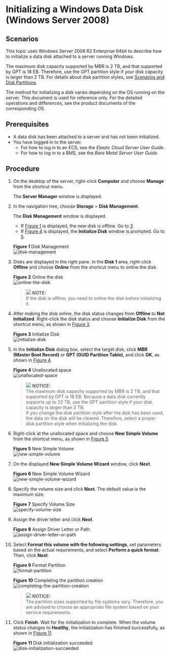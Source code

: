 # Initializing a Windows Data Disk \(Windows Server 2008\)<a name="EN-US_TOPIC_0085634796"></a>

## Scenarios<a name="en-us_topic_0044524740_section29374781163839"></a>

This topic uses Windows Server 2008 R2 Enterprise 64bit to describe how to initialize a data disk attached to a server running Windows.

The maximum disk capacity supported by MBR is 2 TB, and that supported by GPT is 18 EB. Therefore, use the GPT partition style if your disk capacity is larger than 2 TB. For details about disk partition styles, see  [Scenarios and Disk Partitions](scenarios-and-disk-partitions.md).

The method for initializing a disk varies depending on the OS running on the server. This document is used for reference only. For the detailed operations and differences, see the product documents of the corresponding OS.

## Prerequisites<a name="en-us_topic_0044524740_section51503350171737"></a>

-   A data disk has been attached to a server and has not been initialized.
-   You have logged in to the server.
    -   For how to log in to an ECS, see the  _Elastic Cloud Server User Guide_.
    -   For how to log in to a BMS, see the  _Bare Metal Server User Guide_.


## Procedure<a name="en-us_topic_0044524740_section425805916427"></a>

1.  On the desktop of the server, right-click  **Computer**  and choose  **Manage**  from the shortcut menu.

    The  **Server Manager**  window is displayed.

2.  In the navigation tree, choose  **Storage**  \>  **Disk Management**.

    The  **Disk Management**  window is displayed.

    -   If  [Figure 1](#en-us_topic_0044524740_fig40496387105554)  is displayed, the new disk is offline. Go to  [3](#en-us_topic_0044524740_li33296033102625).
    -   If  [Figure 4](#en-us_topic_0044524740_fig68332918241)  is displayed, the  **Initialize Disk**  window is prompted. Go to  [5](#en-us_topic_0044524740_li34991214122212).

    **Figure  1**  Disk Management<a name="en-us_topic_0044524740_fig40496387105554"></a>  
    ![](figures/disk-management.png "disk-management")

3.  <a name="en-us_topic_0044524740_li33296033102625"></a>Disks are displayed in the right pane. In the  **Disk 1**  area, right-click  **Offline**  and choose  **Online**  from the shortcut menu to online the disk.

    **Figure  2**  Online the disk<a name="en-us_topic_0044524740_fig102484362217"></a>  
    ![](figures/online-the-disk.png "online-the-disk")

    >![](public_sys-resources/icon-note.gif) **NOTE:**   
    >If the disk is offline, you need to online the disk before initializing it.  

4.  After making the disk online, the disk status changes from  **Offline**  to  **Not Initialized**. Right-click the disk status and choose  **Initialize Disk**  from the shortcut menu, as shown in  [Figure 3](#en-us_topic_0044524740_fig409808111224).

    **Figure  3**  Initialize Disk<a name="en-us_topic_0044524740_fig409808111224"></a>  
    ![](figures/initialize-disk.png "initialize-disk")

5.  <a name="en-us_topic_0044524740_li34991214122212"></a>In the  **Initialize Disk**  dialog box, select the target disk, click  **MBR \(Master Boot Record\)**  or  **GPT \(GUID Partition Table\)**, and click  **OK**, as shown in  [Figure 4](#en-us_topic_0044524740_fig68332918241).

    **Figure  4**  Unallocated space<a name="en-us_topic_0044524740_fig68332918241"></a>  
    ![](figures/unallocated-space.png "unallocated-space")

    >![](public_sys-resources/icon-notice.gif) **NOTICE:**   
    >The maximum disk capacity supported by MBR is 2 TB, and that supported by GPT is 18 EB. Because a data disk currently supports up to 32 TB, use the GPT partition style if your disk capacity is larger than 2 TB.  
    >If you change the disk partition style after the disk has been used, the data on the disk will be cleared. Therefore, select a proper disk partition style when initializing the disk.  

6.  Right-click at the unallocated space and choose  **New Simple Volume**  from the shortcut menu, as shown in  [Figure 5](#en-us_topic_0044524740_fig1945583522619).

    **Figure  5**  New Simple Volume<a name="en-us_topic_0044524740_fig1945583522619"></a>  
    ![](figures/new-simple-volume.png "new-simple-volume")

7.  On the displayed  **New Simple Volume Wizard**  window, click  **Next**.

    **Figure  6**  New Simple Volume Wizard<a name="en-us_topic_0044524740_fig1388010596281"></a>  
    ![](figures/new-simple-volume-wizard.png "new-simple-volume-wizard")

8.  Specify the volume size and click  **Next**. The default value is the maximum size.

    **Figure  7**  Specify Volume Size<a name="en-us_topic_0044524740_fig311184311294"></a>  
    ![](figures/specify-volume-size.png "specify-volume-size")

9.  Assign the driver letter and click  **Next**.

    **Figure  8**  Assign Driver Letter or Path<a name="en-us_topic_0044524740_fig1400313143015"></a>  
    ![](figures/assign-driver-letter-or-path.png "assign-driver-letter-or-path")

10. Select  **Format this volume with the following settings**, set parameters based on the actual requirements, and select  **Perform a quick format**. Then, click  **Next**.

    **Figure  9**  Format Partition<a name="en-us_topic_0044524740_fig19840335173018"></a>  
    ![](figures/format-partition.png "format-partition")

    **Figure  10**  Completing the partition creation<a name="en-us_topic_0044524740_fig183312171318"></a>  
    ![](figures/completing-the-partition-creation.png "completing-the-partition-creation")

    >![](public_sys-resources/icon-notice.gif) **NOTICE:**   
    >The partition sizes supported by file systems vary. Therefore, you are advised to choose an appropriate file system based on your service requirements.  

11. Click  **Finish**. Wait for the initialization to complete. When the volume status changes to  **Healthy**, the initialization has finished successfully, as shown in  [Figure 11](#en-us_topic_0044524740_fig14464150329).

    **Figure  11**  Disk initialization succeeded<a name="en-us_topic_0044524740_fig14464150329"></a>  
    ![](figures/disk-initialization-succeeded.png "disk-initialization-succeeded")


